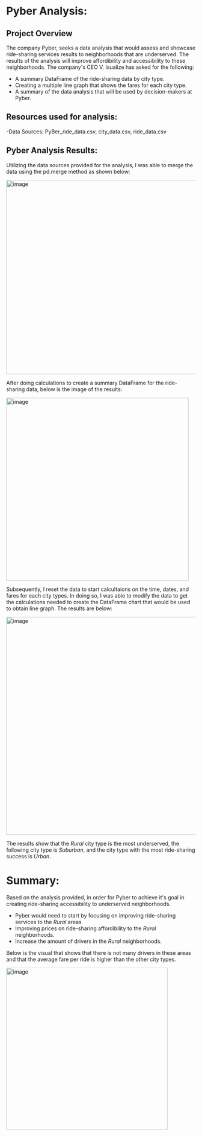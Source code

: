 # Pyber Analysis:

## Project Overview
The company Pyber, seeks a data analysis that would assess and showcase ride-sharing services results to neighborhoods that are underserved. The results of the analysis will improve affordibility and accessibility to these neighborhoods. The company's CEO V. Isualize has asked for the following:
 - A summary DataFrame of the ride-sharing data by city type.
 - Creating a multiple line graph that shows the fares for each city type.
 - A summary of the data analysis that will be used by decision-makers at Pyber.

## Resources used for analysis:
 -Data Sources: PyBer_ride_data.csv, city_data.csv, ride_data.csv
 
 ## Pyber Analysis Results:
 
 Utilizing the data sources provided for the analysis, I was able to merge the data using the pd.merge method as shown below:
 
 <img width="515" alt="image" src="https://user-images.githubusercontent.com/107371010/185265731-7bf178fc-fa85-4ab6-b395-85c40d5305e0.png">
 
 After doing calculations to create a summary DataFrame for the ride-sharing data, below is the image of the results:
 
 <img width="485" alt="image" src="https://user-images.githubusercontent.com/107371010/185267506-8432c801-cbfc-492a-8777-90882f508aab.png">
 
 Subsequently, I  reset the data to start calcultaions on the time, dates, and fares for each city types. In doing so, I was able to modify the data to get the calculations needed to create the DataFrame chart that would be used to obtain line graph. The results are below:
 
 <img width="578" alt="image" src="https://user-images.githubusercontent.com/107371010/185456945-772156d1-767f-4c0a-9b98-b9045df08834.png">
 
 The results show that the _Rural_ city type is the most underserved, the following city type is _Suburban_, and the city type with the most ride-sharing success is _Urban_. 

# Summary:

Based on the analysis provided, in order for Pyber to achieve it's goal in creating ride-sharing accessibility to underserved neighborhoods.
- Pyber would need to start by focusing on improving ride-sharing services to the _Rural_ areas
- Improving prices on ride-sharing affordibility to the _Rural_ neighborhoods. 
- Increase the amount of drivers in the _Rural_ neighborhoods.

Below is the visual that shows that there is not many drivers in these areas and that the average fare per ride is higher than the other city types. 

<img width="429" alt="image" src="https://user-images.githubusercontent.com/107371010/185459058-f4283098-b47f-4942-b3a3-e3355b974737.png">


 

